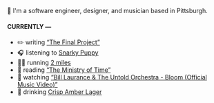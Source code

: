 👋 I'm a software engineer, designer, and musician based in Pittsburgh.

#### CURRENTLY —

* ✏️ writing [“The Final Project”](https://www.amoscato.com/journal/final-project/)
* 🎧 listening to [Snarky Puppy](https://www.last.fm/music/Snarky+Puppy/_/Outlier)
* 🏃‍♂️ running [2 miles](https://www.strava.com/activities/13297779396)
* 📘 reading [“The Ministry of Time”](https://www.goodreads.com/book/show/199798179-the-ministry-of-time)
* 🍿 watching [“Bill Laurance &amp; The Untold Orchestra - Bloom (Official Music Video)”](https://youtu.be/aOisxXhsXUk)
* 🍺 drinking [Crisp Amber Lager](https://untappd.com/user/namoscato/checkin/1466961774)
